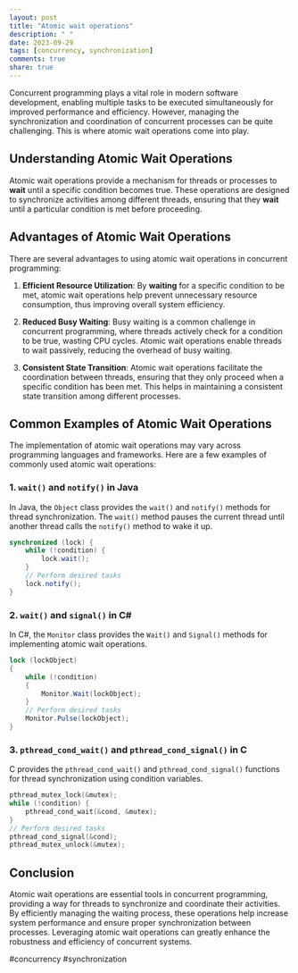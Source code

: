 ```yaml
---
layout: post
title: "Atomic wait operations"
description: " "
date: 2023-09-29
tags: [concurrency, synchronization]
comments: true
share: true
---
```


Concurrent programming plays a vital role in modern software development, enabling multiple tasks to be executed simultaneously for improved performance and efficiency. However, managing the synchronization and coordination of concurrent processes can be quite challenging. This is where atomic wait operations come into play.

## Understanding Atomic Wait Operations

Atomic wait operations provide a mechanism for threads or processes to **wait** until a specific condition becomes true. These operations are designed to synchronize activities among different threads, ensuring that they **wait** until a particular condition is met before proceeding.

## Advantages of Atomic Wait Operations

There are several advantages to using atomic wait operations in concurrent programming:

1. **Efficient Resource Utilization**: By **waiting** for a specific condition to be met, atomic wait operations help prevent unnecessary resource consumption, thus improving overall system efficiency.

2. **Reduced Busy Waiting**: Busy waiting is a common challenge in concurrent programming, where threads actively check for a condition to be true, wasting CPU cycles. Atomic wait operations enable threads to wait passively, reducing the overhead of busy waiting.

3. **Consistent State Transition**: Atomic wait operations facilitate the coordination between threads, ensuring that they only proceed when a specific condition has been met. This helps in maintaining a consistent state transition among different processes.

## Common Examples of Atomic Wait Operations

The implementation of atomic wait operations may vary across programming languages and frameworks. Here are a few examples of commonly used atomic wait operations:

### 1. `wait()` and `notify()` in Java

In Java, the `Object` class provides the `wait()` and `notify()` methods for thread synchronization. The `wait()` method pauses the current thread until another thread calls the `notify()` method to wake it up.

```java
synchronized (lock) {
    while (!condition) {
        lock.wait();
    }
    // Perform desired tasks
    lock.notify();
}
```

### 2. `wait()` and `signal()` in C#

In C#, the `Monitor` class provides the `Wait()` and `Signal()` methods for implementing atomic wait operations.

```csharp
lock (lockObject)
{
    while (!condition)
    {
        Monitor.Wait(lockObject);
    }
    // Perform desired tasks
    Monitor.Pulse(lockObject);
}
```

### 3. `pthread_cond_wait()` and `pthread_cond_signal()` in C

C provides the `pthread_cond_wait()` and `pthread_cond_signal()` functions for thread synchronization using condition variables.

```c
pthread_mutex_lock(&mutex);
while (!condition) {
    pthread_cond_wait(&cond, &mutex);
}
// Perform desired tasks
pthread_cond_signal(&cond);
pthread_mutex_unlock(&mutex);
```

## Conclusion

Atomic wait operations are essential tools in concurrent programming, providing a way for threads to synchronize and coordinate their activities. By efficiently managing the waiting process, these operations help increase system performance and ensure proper synchronization between processes. Leveraging atomic wait operations can greatly enhance the robustness and efficiency of concurrent systems.

#concurrency #synchronization